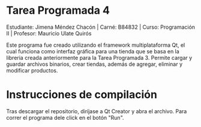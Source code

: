 # Tarea Programada 4 

Estudiante: Jimena Méndez Chacón | Carné: B84832 | Curso: Programación II | Profesor: Mauricio Ulate Quirós

Este programa fue creado utilizando el framework multiplataforma Qt, el cual funciona como interfaz gráfica para una tienda que se basa en la libreria creada anteriormente para la Tarea Programada 3. Permite cargar y guardar archivos binarios, crear tiendas, además de agregar, eliminar y modificar productos.

# Instrucciones de compilación

Tras descargar el repositorio, diríjase a Qt Creator y abra el archivo. Para correr el programa dele click en el botón "Run".
